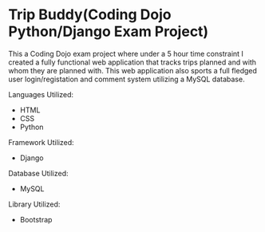 # Trip Buddy(Coding Dojo Python/Django Exam Project)

This a Coding Dojo exam project where under a 5 hour time constraint I created a fully functional web application that tracks trips planned and with whom they are planned with.  This web application also sports a full fledged user login/registation and comment system utilizing a MySQL database.

Languages Utilized:
<ul>
  <li>HTML</li>
  <li>CSS</li>
  <li>Python</li>
</ul>

Framework Utilized:
<ul>
  <li>Django</li>
</ul>

Database Utilized:
<ul>
  <li>MySQL</li>
</ul>

Library Utilized:
<ul>
  <li>Bootstrap</li>
</ul>
